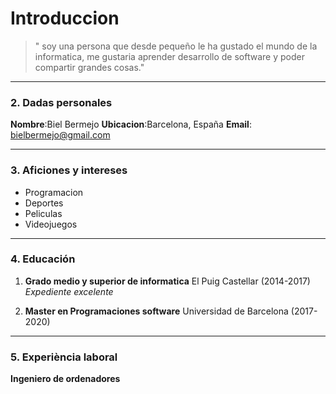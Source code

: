 # Introduccion
> " soy una persona que desde pequeño le ha gustado el mundo de la informatica, me gustaria aprender desarrollo de software y poder compartir grandes cosas."

---

### 2. Dadas personales 
**Nombre**:Biel Bermejo
**Ubicacion**:Barcelona, España
**Email**: bielbermejo@gmail.com

---

### 3. Aficiones y intereses
- Programacion
- Deportes
- Peliculas
- Videojuegos

---

### 4. Educación
1. **Grado medio y superior de informatica**
   El Puig Castellar (2014-2017)
   *Expediente excelente*

2. **Master en Programaciones software**
   Universidad de Barcelona (2017-2020)

--- 


### 5. Experiència laboral 
**Ingeniero de ordenadores**
